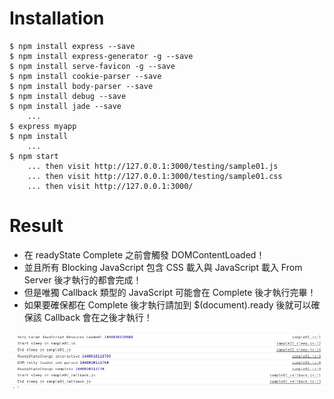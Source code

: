 # Installation

~~~
$ npm install express --save
$ npm install express-generator -g --save
$ npm install serve-favicon -g --save
$ npm install cookie-parser --save
$ npm install body-parser --save
$ npm install debug --save
$ npm install jade --save
    ...
$ express myapp
$ npm install
    ...
$ npm start
    ... then visit http://127.0.0.1:3000/testing/sample01.js
    ... then visit http://127.0.0.1:3000/testing/sample01.css
    ... then visit http://127.0.0.1:3000/
~~~

# Result

- 在 readyState Complete 之前會觸發 DOMContentLoaded！
- 並且所有 Blocking JavaScript 包含 CSS 載入與 JavaScript 載入 From Server 後才執行的都會完成！
- 但是唯獨 Callback 類型的 JavaScript 可能會在 Complete 後才執行完畢！
- 如果要確保都在 Complete 後才執行請加到 $(document).ready 後就可以確保該 Callback 會在之後才執行！

![Alt text](https://raw.githubusercontent.com/scott1028/HTML-JavaScript-CSS-Loaded-Exected-Testing/master/sample01.jpg "Sample01 View")
